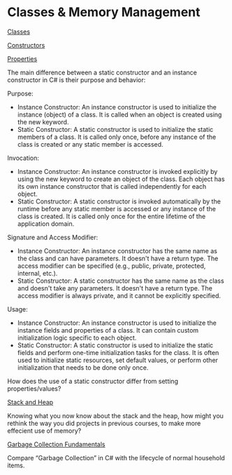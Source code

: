 # Classes & Memory Management
[Classes](https://docs.microsoft.com/en-us/dotnet/csharp/programming-guide/classes-and-structs/classes)

[Constructors](https://docs.microsoft.com/en-us/dotnet/csharp/programming-guide/classes-and-structs/constructors)

[Properties](https://docs.microsoft.com/en-us/dotnet/csharp/programming-guide/classes-and-structs/properties)

The main difference between a static constructor and an instance constructor in C# is their purpose and behavior:

Purpose:
- Instance Constructor: An instance constructor is used to initialize the instance (object) of a class. It is called when an object is created using the new keyword.
- Static Constructor: A static constructor is used to initialize the static members of a class. It is called only once, before any instance of the class is created or any static member is accessed.

Invocation:
- Instance Constructor: An instance constructor is invoked explicitly by using the new keyword to create an object of the class. Each object has its own instance constructor that is called independently for each object.
- Static Constructor: A static constructor is invoked automatically by the runtime before any static member is accessed or any instance of the class is created. It is called only once for the entire lifetime of the application domain.

Signature and Access Modifier:
- Instance Constructor: An instance constructor has the same name as the class and can have parameters. It doesn't have a return type. The access modifier can be specified (e.g., public, private, protected, internal, etc.).
- Static Constructor: A static constructor has the same name as the class and doesn't take any parameters. It doesn't have a return type. The access modifier is always private, and it cannot be explicitly specified.

Usage:
- Instance Constructor: An instance constructor is used to initialize the instance fields and properties of a class. It can contain custom initialization logic specific to each object.
- Static Constructor: A static constructor is used to initialize the static fields and perform one-time initialization tasks for the class. It is often used to initialize static resources, set default values, or perform other initialization that needs to be done only once.

How does the use of a static constructor differ from setting properties/values?



[Stack and Heap](https://www.c-sharpcorner.com/article/C-Sharp-heaping-vs-stacking-in-net-part-i/)

Knowing what you now know about the stack and the heap, how might you rethink the way you did projects in previous courses, to make more effecient use of memory?

[Garbage Collection Fundamentals](https://docs.microsoft.com/en-us/dotnet/standard/garbage-collection/fundamentals)

Compare “Garbage Collection” in C# with the lifecycle of normal household items.